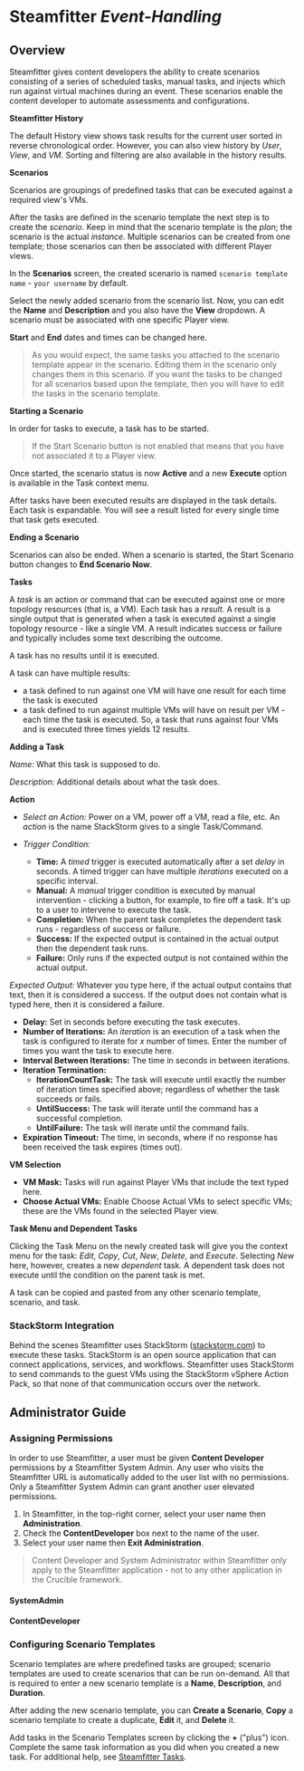 # **Steamfitter** *Event-Handling*

## Overview

Steamfitter gives content developers the ability to create scenarios consisting of a series of scheduled tasks, manual tasks, and injects which run against virtual machines during an event. These scenarios enable the content developer to automate assessments and configurations.

**Steamfitter History**

The default History view shows task results for the current user sorted in reverse chronological order. However, you can also view history by *User*, *View*, and *VM*. Sorting and filtering are also available in the history results.

**Scenarios**

Scenarios are groupings of predefined tasks that can be executed against a required view's VMs.

After the tasks are defined in the scenario template the next step is to create the *scenario*.  Keep in mind that the scenario template is the *plan*; the scenario is the actual *instance*. Multiple scenarios can be created from one template; those scenarios can then be associated with different Player views.  

In the **Scenarios** screen, the created scenario is named `scenario template name` - `your username` by default. 

Select the newly added scenario from the scenario list. Now, you can edit the **Name** and **Description** and you also have the **View** dropdown. A scenario must be associated with one specific Player view. 

**Start** and **End** dates and times can be changed here.

> As you would expect, the same tasks you attached to the scenario template appear in the scenario. Editing them in the scenario only changes them in this scenario. If you want the tasks to be changed for all scenarios based upon the template, then you will have to edit the tasks in the scenario template.

**Starting a Scenario**

In order for tasks to execute, a task has to be started. 

> If the Start Scenario button is not enabled that means that you have not associated it to a Player view.

Once started, the scenario status is now **Active** and a new **Execute** option is available in the Task context menu.

After tasks have been executed results are displayed in the task details. Each task is expandable. You will see a result listed for every single time that task gets executed. 

**Ending a Scenario**

Scenarios can also be ended. When a scenario is started, the Start Scenario button changes to **End Scenario Now**.

**Tasks**

A *task* is an action or command that can be executed against one or more topology resources (that is, a VM). Each task has a *result*. A result is a single output that is generated when a task is executed against a single topology resource - like a single VM. A result indicates success or failure and typically includes some text describing the outcome. 

A task has no results until it is executed. 

A task can have multiple results:

- a task defined to run against one VM will have one result for each time the task is executed
- a task defined to run against multiple VMs will have on result per VM - each time the task is executed. So, a task that runs against four VMs and is executed three times yields 12 results.

**Adding a Task**

*Name:* What this task is supposed to do.

*Description:* Additional details about what the task does.

**Action**

- *Select an Action:* Power on a VM, power off a VM, read a file, etc. An *action* is the name StackStorm gives to a single Task/Command.

- *Trigger Condition:* 
  - **Time:** A *timed* trigger is executed automatically after a set *delay* in seconds. A timed trigger can have multiple *iterations* executed on a specific interval.  
  - **Manual:** A *manual* trigger condition is executed by manual intervention - clicking a button, for example, to fire off a task. It's up to a user to intervene to execute the task. 
  - **Completion:** When the parent task completes the dependent task runs - regardless of success or failure.
  - **Success:** If the expected output is contained in the actual output then the dependent task runs.
  - **Failure:** Only runs if the expected output is not contained within the actual output. 

*Expected Output:* Whatever you type here, if the actual output contains that text, then it is considered a success. If the output does not contain what is typed here, then it is considered a failure.

- **Delay:** Set in seconds before executing the task executes.
- **Number of Iterations:** An *iteration* is an execution of a task when the task is configured to iterate for *x* number of times. Enter the number of times you want the task to execute here.
- **Interval Between Iterations:** The time in seconds in between iterations. 
- **Iteration Termination:** 
  - **IterationCountTask:** The task will execute until exactly the number of iteration times specified above; regardless of whether the task succeeds or fails.
  - **UntilSuccess:** The task will iterate until the command has a successful completion.
  - **UntilFailure:** The task will iterate until the command fails.
- **Expiration Timeout:** The time, in seconds, where if no response has been received the task expires (times out).  

**VM Selection**

- **VM Mask:** Tasks will run against Player VMs that include the text typed here. 
- **Choose Actual VMs:** Enable Choose Actual VMs to select specific VMs; these are the VMs found in the selected Player view. 

**Task Menu and Dependent Tasks**

Clicking the Task Menu on the newly created task will give you the context menu for the task: *Edit*, *Copy*, *Cut*, *New*, *Delete*, and *Execute*. Selecting *New* here, however, creates a new *dependent* task. A dependent task does not execute until the condition on the parent task is met.

A task can be copied and pasted from any other scenario template, scenario, and task.

### StackStorm Integration

Behind the scenes Steamfitter uses StackStorm ([stackstorm.com](https://stackstorm.com/)) to execute these tasks.  StackStorm is an open source application that can connect applications, services, and workflows. Steamfitter uses StackStorm to send commands to the guest VMs using the StackStorm vSphere Action Pack, so that none of that communication occurs over the network.

## Administrator Guide

### Assigning Permissions

In order to use Steamfitter, a user must be given **Content Developer** permissions by a Steamfitter System Admin. Any user who visits the Steamfitter URL is automatically added to the user list with no permissions. Only a Steamfitter System Admin can grant another user elevated permissions.

1. In Steamfitter, in the top-right corner, select your user name then **Administration**.
2. Check the **ContentDeveloper** box next to the name of the user. 
3. Select your user name then **Exit Administration**.

> Content Developer and System Administrator within Steamfitter only apply to the Steamfitter application - not to any other application in the Crucible framework.

#### SystemAdmin

#### ContentDeveloper

### Configuring Scenario Templates

Scenario templates are where predefined tasks are grouped; scenario templates are used to create scenarios that can be run on-demand. All that is required to enter a new scenario template is a **Name**, **Description**, and **Duration**.

After adding the new scenario template, you can **Create a Scenario**, **Copy** a scenario template to create a duplicate, **Edit** it, and **Delete** it.

Add tasks in the Scenario Templates screen by clicking the **+** ("plus") icon. Complete the same task information as you did when you created a new task. For additional help, see [Steamfitter Tasks](./steamfitter-tasks).